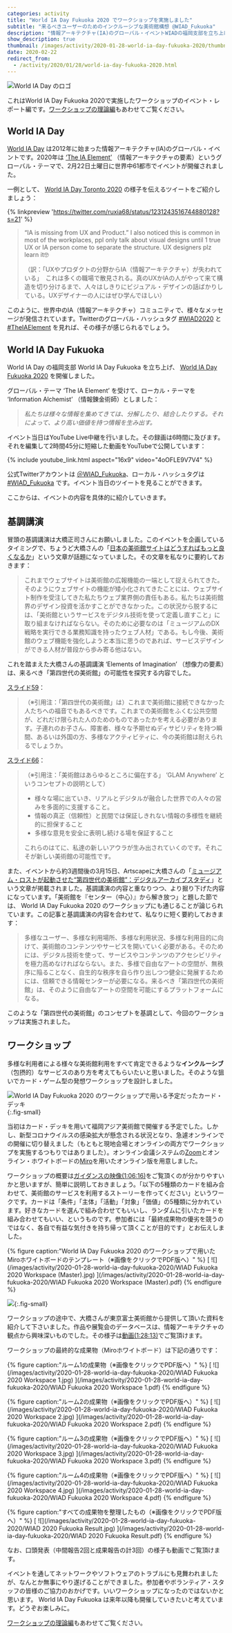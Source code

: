 ```yaml
---
categories: activity
title: "World IA Day Fukuoka 2020 でワークショップを実施しました"
subtitle: "来るべきユーザーのためのインクルーシブな美術館構想 @WIAD_Fukuoka"
description: "情報アーキテクチャ(IA)のグローバル・イベントWIADの福岡支部を立ち上げ、美術館のサービス・デザインを考えるワークショップを行いました。"
show_description: true
thumbnail: /images/activity/2020-01-28-world-ia-day-fukuoka-2020/thumbnail.png
date: 2020-02-22
redirect_from:
  - /activity/2020/01/28/world-ia-day-fukuoka-2020.html
---
```


![World IA Day のロゴ](/images/activity/2020-01-28-world-ia-day-fukuoka-2020/thumbnail.png)

これはWorld IA Day Fukuoka 2020で実施したワークショップのイベント・レポート編です。[ワークショップの理論編](/blog/2020/04/01/world-ia-day-fukuoka-2020.html)もあわせてご覧ください。

## World IA Day

[World IA Day](https://www.worldiaday.org/) は2012年に始まった情報アーキテクチャ(IA)のグローバル・イベントです。2020年は [‘The IA Element’](https://www.worldiaday.org/2020) （情報アーキテクチャの要素）というグローバル・テーマで、2月22日土曜日に世界中61都市でイベントが開催されました。

一例として、 [World IA Day Toronto 2020](https://www.worldiaday.org/events/toronto/2020) の様子を伝えるツイートをご紹介しましょう：

{% linkpreview 'https://twitter.com/ruxia68/status/1231243516744880128?s=21' %}

> “IA is missing from UX and Product.” I also noticed this is common in most of the workplaces, ppl only talk about visual designs until 1 true UX or IA person come to separate the structure. UX designers plz learn it🤓
> 
> （訳：「UXやプロダクトの分野からIA（情報アーキテクチャ）が失われている」　これは多くの職場で散見される。真のUXかIAの人がやって来て構造を切り分けるまで、人々はしきりにビジュアル・デザインの話ばかりしている。UXデザイナーの人にはぜひ学んでほしい）

このように、世界中のIA（情報アーキテクチャ）コミュニティで、様々なメッセージが発信されています。Twitterのグローバル・ハッシュタグ [#WIAD2020](https://twitter.com/search?q=%23WIAD2020&src=typed_query) と [#TheIAElement](https://twitter.com/search?q=%23TheIAElement&src=typed_query) を見れば、その様子が感じられるでしょう。

## World IA Day Fukuoka

World IA Day の福岡支部 World IA Day Fukuoka を立ち上げ、 [World IA Day Fukuoka 2020](https://www.worldiaday.org/events/fukuoka/2020) を開催しました。

グローバル・テーマ ‘The IA Element’ を受けて、ローカル・テーマを ‘Information Alchemist’ （情報錬金術師）としました：

> _私たちは様々な情報を集めてきては、分解したり、結合したりする。それによって、より高い価値を持つ情報を生み出す。_

イベント当日はYouTube Live中継を行いました。その録画は6時間に及びます。それを編集して2時間45分に短縮した動画をYouTubeで公開しています：

{% include youtube_link.html aspect="16x9" video="4oOFLE9V7V4" %}

公式Twitterアカウントは [＠WIAD_Fukuoka](https://twitter.com/WIAD_Fukuoka)、ローカル・ハッシュタグは [#WIAD_Fukuoka](https://twitter.com/search?q=%23WIAD_Fukuoka&src=typed_query) です。イベント当日のツイートを見ることができます。

ここからは、イベントの内容を具体的に紹介していきます。

## 基調講演

冒頭の基調講演は大橋正司さんにお願いしました。このイベントを企画しているタイミングで、ちょうど大橋さんの「[日本の美術館サイトはどうすればもっと良くなるか](https://note.com/shosira/n/n7b2da70d7973)」という文章が話題になっていました。その文章を私なりに要約しておきます：

> これまでウェブサイトは美術館の広報機能の一端として捉えられてきた。そのようにウェブサイトの機能が矮小化されてきたことには、ウェブサイト制作を受注してきた私たちウェブ業界側の責任もある。私たちは美術館界のデザイン投資を活かすことができなかった。この状況から脱するには、「美術館というサービスをデジタル技術を使って定義し直すこと」に取り組まなければならない。そのために必要なのは「ミュージアムのDX戦略を実行できる業務知識を持ったウェブ人材」である。もし今後、美術館のウェブ機能を強化しようと本当に思うのであれば、サービスデザインができる人材が普段から歩み寄る他はない。

これを踏まえた大橋さんの基調講演 ‘Elements of Imagination’ （想像力の要素）は、来るべき「第四世代の美術館」の可能性を探究する内容でした。

[スライド59](https://speakerdeck.com/shosira/world-ia-day-fukuoka-2020-keynote?slide=59)：

> （※引用注：「第四世代の美術館」は）これまで美術館に接続できなかった人たちへの福音でもあるべきです。これまでの美術館をふくむ公共空間が、どれだけ限られた人のためのものであったかを考える必要があります。子連れのお子さん、障害者、様々な予期せぬディサビリティを持つ瞬間、あるいは外国の方、多様なアクティビティに、今の美術館は耐えられるでしょうか。

[スライド66](https://speakerdeck.com/shosira/world-ia-day-fukuoka-2020-keynote?slide=66)：

> （※引用注：「美術館はあらゆるところに偏在する」 ‘GLAM Anywhere’ というコンセプトの説明として）
> 
> * 様々な場に出ていき、リアルとデジタルが融合した世界での人々の営みを多面的に支援すること。
> * 情報の真正（信頼性）と民間では保証しきれない情報の多様性を継続的に担保すること
> * 多様な意見を安全に表明し続ける場を保証すること
> 
> これらのはてに、私達の新しいアウラが生み出されていくのです。それこそが新しい美術館の可能性です。

また、イベントから約3週間後の3月15日、Artscapeに大橋さんの「[ミュージアム・ロストが起動させた“第四世代の美術館”：デジタルアーカイブスタディ](https://artscape.jp/study/digital-achive/10160576_1958.html)」という文章が掲載されました。基調講演の内容と重なりつつ、より掘り下げた内容になっています。「美術館を『センター（中心）』から解き放つ」と題した節では、 World IA Day Fukuoka 2020 のワークショップにも通じることが論じられています。この記事と基調講演の内容を合わせて、私なりに短く要約しておきます：

> 多様なユーザー、多様な利用場所、多様な利用状況、多様な利用目的に向けて、美術館のコンテンツやサービスを開いていく必要がある。そのためには、デジタル技術を使って、サービスやコンテンツのアクセシビリティを極力高めなければならない。また、多様で自由なアートの空間が、無秩序に陥ることなく、自生的な秩序を自ら作り出しつつ健全に発展するためには、信頼できる情報センターが必要になる。来るべき「第四世代の美術館」は、そのように自由なアートの空間を可能にするプラットフォームになる。

このような「第四世代の美術館」のコンセプトを基調として、今回のワークショップは実施されました。

## ワークショップ

多様な利用者による様々な美術館利用をすべて肯定できるような**インクルーシブ**（包摂的）なサービスのあり方を考えてもらいたいと思いました。そのような狙いでカード・ゲーム型の発想ワークショップを設計しました。

![World IA Day Fukuoka 2020 のワークショップで用いる予定だったカード・デッキ](/images/activity/2020-01-28-world-ia-day-fukuoka-2020/card-deck.jpeg){:.fig-small}

当初はカード・デッキを用いて福岡アジア美術館で開催する予定でした。しかし、新型コロナウイルスの感染拡大が懸念される状況となり、急遽オンラインでの開催に切り替えました（もともと現地会場とオンラインの両方でワークショップを実施するつもりではありました）。オンライン会議システムの[Zoom](https://zoom.us/)とオンライン・ホワイトボードの[Miro](https://miro.com/)を用いたオンライン版を用意しました。

ワークショップの概要は[ガイダンスの映像(1:06:16)](https://youtu.be/4oOFLE9V7V4?t=3976)をご覧頂くのが分かりやすいかと思いますが、簡単に説明しておきましょう。「以下の5種類のカードを組み合わせて、美術館のサービスを利用するストーリーを作ってください」というワークです。カードは「条件」「主体」「活動」「対象」「価値」の5種類に分かれています。好きなカードを選んで組み合わせてもいいし、ランダムに引いたカードを組み合わせてもいい、というものです。参加者には「最終成果物の優劣を競うのではなく、各自で有益な気付きを持ち帰って頂くことが目的です」とお伝えしました。

{% figure caption:"World IA Day Fukuoka 2020 のワークショップで用いたMiroホワイトボードのテンプレート（※画像をクリックでPDF版へ）" %}
[
    ![](/images/activity/2020-01-28-world-ia-day-fukuoka-2020/WIAD Fukuoka 2020 Workspace (Master).jpg)
](/images/activity/2020-01-28-world-ia-day-fukuoka-2020/WIAD Fukuoka 2020 Workspace (Master).pdf)
{% endfigure %}

![](/images/activity/2020-01-28-world-ia-day-fukuoka-2020/tokyo-fuji-museum-database-structure.png){:.fig-small}

ワークショップの途中で、大橋さんが東京富士美術館から提供して頂いた資料を紹介して下さいました。作品や展覧会のデータベースは、情報アーキテクチャの観点から興味深いものでした。その様子は[動画(1:28:13)](https://youtu.be/4oOFLE9V7V4?t=5293)でご覧頂けます。

ワークショップの最終的な成果物（Miroホワイトボード）は下記の通りです：

{% figure caption:"ルーム1の成果物（※画像をクリックでPDF版へ）" %}
[
    ![](/images/activity/2020-01-28-world-ia-day-fukuoka-2020/WIAD Fukuoka 2020 Workspace 1.jpg)
](/images/activity/2020-01-28-world-ia-day-fukuoka-2020/WIAD Fukuoka 2020 Workspace 1.pdf)
{% endfigure %}

{% figure caption:"ルーム2の成果物（※画像をクリックでPDF版へ）" %}
[
    ![](/images/activity/2020-01-28-world-ia-day-fukuoka-2020/WIAD Fukuoka 2020 Workspace 2.jpg)
](/images/activity/2020-01-28-world-ia-day-fukuoka-2020/WIAD Fukuoka 2020 Workspace 2.pdf)
{% endfigure %}

{% figure caption:"ルーム3の成果物（※画像をクリックでPDF版へ）" %}
[
    ![](/images/activity/2020-01-28-world-ia-day-fukuoka-2020/WIAD Fukuoka 2020 Workspace 3.jpg)
](/images/activity/2020-01-28-world-ia-day-fukuoka-2020/WIAD Fukuoka 2020 Workspace 3.pdf)
{% endfigure %}

{% figure caption:"ルーム4の成果物（※画像をクリックでPDF版へ）" %}
[
    ![](/images/activity/2020-01-28-world-ia-day-fukuoka-2020/WIAD Fukuoka 2020 Workspace 4.jpg)
](/images/activity/2020-01-28-world-ia-day-fukuoka-2020/WIAD Fukuoka 2020 Workspace 4.pdf)
{% endfigure %}

{% figure caption:"すべての成果物を整理したもの（※画像をクリックでPDF版へ）" %}
[
    ![](/images/activity/2020-01-28-world-ia-day-fukuoka-2020/WIAD 2020 Fukuoka Result.jpg)
](/images/activity/2020-01-28-world-ia-day-fukuoka-2020/WIAD 2020 Fukuoka Result.pdf)
{% endfigure %}

なお、口頭発表（中間報告2回と成果報告の計3回）の様子も動画でご覧頂けます。

イベントを通してネットワークやソフトウェアのトラブルにも見舞われましたが、なんとか無事にやり遂げることができました。参加者やボランティア・スタッフの皆様のご協力のおかげです。いいワークショップになったのではないかと思います。 World IA Day Fukuoka は来年以降も開催していきたいと考えています。どうぞお楽しみに。

[ワークショップの理論編](/blog/2020/04/01/world-ia-day-fukuoka-2020.html)もあわせてご覧ください。